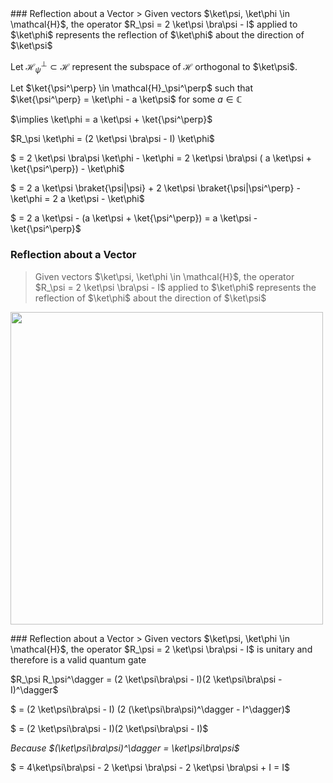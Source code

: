<section data-markdown>
### Reflection about a Vector
> Given vectors $\ket\psi, \ket\phi \in \mathcal{H}$, the operator $R_\psi = 2 \ket\psi \bra\psi - I$ applied to $\ket\phi$ represents the reflection of $\ket\phi$ about the direction of $\ket\psi$

Let $\mathcal{H}_\psi^\perp \subset \mathcal{H}$ represent the subspace of $\mathcal{H}$ orthogonal to $\ket\psi$.

Let $\ket{\psi^\perp} \in \mathcal{H}_\psi^\perp$ such that $\ket{\psi^\perp} = \ket\phi - a \ket\psi$ for some $a \in \mathbb{C}$ 

$\implies \ket\phi = a \ket\psi + \ket{\psi^\perp}$

$R_\psi \ket\phi = (2 \ket\psi \bra\psi - I) \ket\phi$

$ = 2 \ket\psi \bra\psi \ket\phi - \ket\phi = 2 \ket\psi \bra\psi ( a \ket\psi + \ket{\psi^\perp}) - \ket\phi$

$ = 2 a \ket\psi \braket{\psi|\psi} + 2 \ket\psi \braket{\psi|\psi^\perp} - \ket\phi = 2 a \ket\psi - \ket\phi$

$ = 2 a \ket\psi - (a \ket\psi + \ket{\psi^\perp}) = a \ket\psi - \ket{\psi^\perp}$

</section>
<section>
<h3>Reflection about a Vector</h3>
<blockquote><p>Given vectors $\ket\psi, \ket\phi \in \mathcal{H}$, the operator $R_\psi = 2 \ket\psi \bra\psi - I$ applied to $\ket\phi$ represents the reflection of $\ket\phi$ about the direction of $\ket\psi$</p></blockquote>

<img src="media/reflection.png" height="500"></img>
</section>
<section data-markdown>
### Reflection about a Vector
> Given vectors $\ket\psi, \ket\phi \in \mathcal{H}$, the operator $R_\psi = 2 \ket\psi \bra\psi - I$ is unitary and therefore is a valid quantum gate

$R_\psi R_\psi^\dagger = (2 \ket\psi\bra\psi - I)(2 \ket\psi\bra\psi - I)^\dagger$ 

$ = (2 \ket\psi\bra\psi - I) (2 (\ket\psi\bra\psi)^\dagger - I^\dagger)$

$ = (2 \ket\psi\bra\psi - I)(2 \ket\psi\bra\psi - I)$

*Because $(\ket\psi\bra\psi)^\dagger = \ket\psi\bra\psi$*

$ = 4\ket\psi\bra\psi - 2 \ket\psi \bra\psi - 2 \ket\psi \bra\psi + I = I$

</section>
